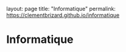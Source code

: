 layout: page
title: "Informatique"
permalink: https://clementbrizard.github.io/informatique

# Informatique

